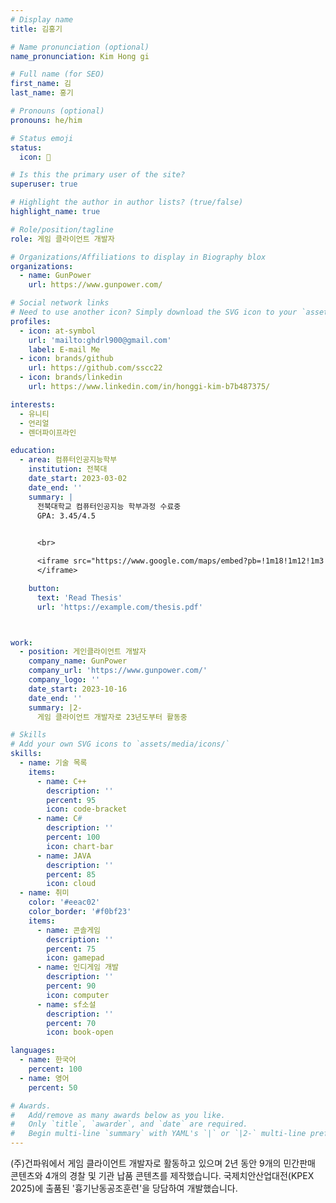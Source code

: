 ```yaml
---
# Display name
title: 김홍기

# Name pronunciation (optional)
name_pronunciation: Kim Hong gi

# Full name (for SEO)
first_name: 김
last_name: 홍기

# Pronouns (optional)
pronouns: he/him

# Status emoji
status:
  icon: 🚀

# Is this the primary user of the site?
superuser: true

# Highlight the author in author lists? (true/false)
highlight_name: true

# Role/position/tagline
role: 게임 클라이언트 개발자

# Organizations/Affiliations to display in Biography blox
organizations:
  - name: GunPower
    url: https://www.gunpower.com/

# Social network links
# Need to use another icon? Simply download the SVG icon to your `assets/media/icons/` folder.
profiles:
  - icon: at-symbol
    url: 'mailto:ghdrl900@gmail.com'
    label: E-mail Me
  - icon: brands/github
    url: https://github.com/sscc22
  - icon: brands/linkedin
    url: https://www.linkedin.com/in/honggi-kim-b7b487375/

interests:
  - 유니티
  - 언리얼
  - 렌더파이프라인

education:
  - area: 컴퓨터인공지능학부
    institution: 전북대
    date_start: 2023-03-02
    date_end: ''
    summary: |
      전북대학교 컴퓨터인공지능 학부과정 수료중
      GPA: 3.45/4.5

      
      <br>

      <iframe src="https://www.google.com/maps/embed?pb=!1m18!1m12!1m3!1d3234.0891654813036!2d127.1299221!3d35.846817099999996!2m3!1f0!2f0!3f0!3m2!1i1024!2i768!4f13.1!3m3!1m2!1s0x35702334621b3bb9%3A0xd2ef0eee158844e1!2z7KCE67aB64yA7ZWZ6rWQIOyghOyjvOy6oO2NvOyKpA!5e0!3m2!1sko!2skr!4v1761141416049!5m2!1sko!2skr" width="600" height="450" style="border:0;" allowfullscreen="" loading="lazy" referrerpolicy="no-referrer-when-downgrade">
      </iframe>

    button:
      text: 'Read Thesis'
      url: 'https://example.com/thesis.pdf'



work:
  - position: 게인클라이언트 개발자
    company_name: GunPower
    company_url: 'https://www.gunpower.com/'
    company_logo: ''
    date_start: 2023-10-16
    date_end: ''
    summary: |2-
      게임 클라이언트 개발자로 23년도부터 활동중

# Skills
# Add your own SVG icons to `assets/media/icons/`
skills:
  - name: 기술 목록
    items:
      - name: C++
        description: ''
        percent: 95
        icon: code-bracket
      - name: C#
        description: ''
        percent: 100
        icon: chart-bar
      - name: JAVA
        description: ''
        percent: 85
        icon: cloud
  - name: 취미
    color: '#eeac02'
    color_border: '#f0bf23'
    items:
      - name: 콘솔게임
        description: ''
        percent: 75
        icon: gamepad
      - name: 인디게임 개발
        description: ''
        percent: 90
        icon: computer
      - name: sf소설
        description: ''
        percent: 70
        icon: book-open

languages:
  - name: 한국어
    percent: 100
  - name: 영어
    percent: 50

# Awards.
#   Add/remove as many awards below as you like.
#   Only `title`, `awarder`, and `date` are required.
#   Begin multi-line `summary` with YAML's `|` or `|2-` multi-line prefix and indent 2 spaces below.
---
```


(주)건파워에서 게임 클라이언트 개발자로 활동하고 있으며 2년 동안 9개의 민간판매 콘텐츠와 4개의 경찰 및 기관 납품 콘텐츠를 제작했습니다.
국제치안산업대전(KPEX 2025)에 출품된 '흉기난동공조훈련'을 당담하여 개발했습니다.